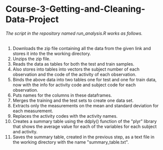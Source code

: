 # Course-3-Getting-and-Cleaning-Data-Project

###### The script in the repository named run_analysis.R works as follows.

1. Downloads the zip file containing all the data from the given link and stores it into the the working directory.
2. Unzips the zip file.
3. Reads the data as tables for both the test and train samples.
4. Also stores into tables into vectors the subject number of each observation and the code of the activity of each observation.
5. Binds the above data into two tables one for test and one for train data, now with the info for activity code and subject code for each observation.
6. Puts names for the columns in these dataframes.
7. Merges the training and the test sets to create one data set.
8. Extracts only the measurements on the mean and standard deviation for each measurement.
9. Replaces the activity codes with the activity names.
10. Creates a summary table using the ddply() function of the "plyr" library that shows the average value for each of the variables for each subject and activity.
11. Saves the summary table, created in the previous step, as a text file in the working directory with the name "summary_table.txt".